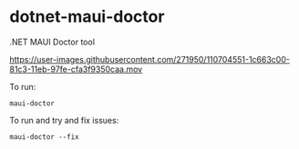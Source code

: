 # dotnet-maui-doctor
.NET MAUI Doctor tool


https://user-images.githubusercontent.com/271950/110704551-1c663c00-81c3-11eb-97fe-cfa3f9350caa.mov

To run:
```
maui-doctor
```

To run and try and fix issues:
```
maui-doctor --fix
```
